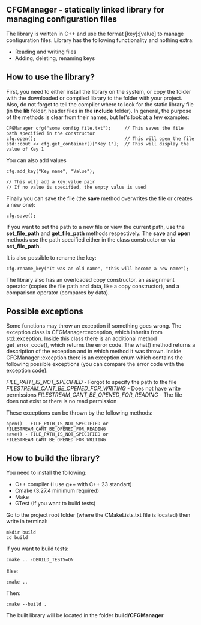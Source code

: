 ## CFGManager - statically linked library for managing configuration files 
The library is written in C++ and use the format [key]:[value] to manage configuration files. Library has the following functionality and nothing extra:

 - Reading and writing files
 - Adding, deleting, renaming keys



## How to use the library?
First, you need to either install the library on the system, or copy the folder with the downloaded or compiled library to the folder with your project. Also, do not forget to tell the compiler where to look for the static library file (in the **lib** folder, header files in the **include** folder). In general, the purpose of the methods is clear from their names, but let's look at a few examples:

    CFGManager cfg("some config file.txt");     // This saves the file path specified in the constructor  
    cfg.open();                                 // This will open the file 
    std::cout << cfg.get_container()["Key 1"];  // This will display the value of Key 1


You can also add values

    cfg.add_key("Key name", "Value");  
    
    // This will add a key:value pair
    // If no value is specified, the empty value is used

Finally you can save the file (the **save** method overwrites the file or creates a new one):

    cfg.save();

If you want to set the path to a new file or view the current path, use the **set_file_path** and **get_file_path** methods respectively. The **save** and **open** methods use the path specified either in the class constructor or via **set_file_path**.

It is also possible to rename the key:

    cfg.rename_key("It was an old name", "this will become a new name");
The library also has an overloaded copy constructor, an assignment operator (copies the file path and data, like a copy constructor), and a comparison operator (compares by data).


## Possible exceptions
Some functions may throw an exception if something goes wrong. The exception class is CFGManager::exception, which inherits from std::exception. Inside this class there is an additional method get_error_code(), which returns the error code. The what() method returns a description of the exception and in which method it was thrown. Inside CFGManager::exception there is an exception enum which contains the following possible exceptions (you can compare the error code with the exception code):

*FILE_PATH_IS_NOT_SPECIFIED* - Forgot to specify the path to the file 
*FILESTREAM_CANT_BE_OPENED_FOR_WRITING* - Does not have write permissions *FILESTREAM_CANT_BE_OPENED_FOR_READING* - The file does not exist or there is no read permission

These exceptions can be thrown by the following methods:

    open() - FILE_PATH_IS_NOT_SPECIFIED or FILESTREAM_CANT_BE_OPENED_FOR_READING
    save() - FILE_PATH_IS_NOT_SPECIFIED or FILESTREAM_CANT_BE_OPENED_FOR_WRITING



## How to build the library?
You need to install the following:

 - С++ compiler (I use g++ with C++ 23 standart)
 - Cmake (3.27.4 minimum required)
 - Make
 - GTest (If you want to build tests)

Go to the project root folder (where the CMakeLists.txt file is located) then write in terminal:

    mkdir build
    cd build

If you want to build tests:

    cmake .. -DBUILD_TESTS=ON
Else:

    cmake ..
  Then:
	  

    cmake --build .
The built library will be located in the folder ****build/CFGManager****

